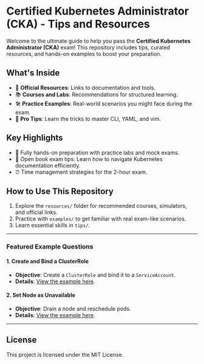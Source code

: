 # Certified Kubernetes Administrator (CKA) - Tips and Resources

Welcome to the ultimate guide to help you pass the **Certified Kubernetes Administrator (CKA)** exam! This repository includes tips, curated resources, and hands-on examples to boost your preparation.

## What's Inside
- 🌟 **Official Resources**: Links to documentation and tools.
- 📚 **Courses and Labs**: Recommendations for structured learning.
- 🛠️ **Practice Examples**: Real-world scenarios you might face during the exam.
- 📝 **Pro Tips**: Learn the tricks to master CLI, YAML, and vim.

## Key Highlights
- 🚀 Fully hands-on preparation with practice labs and mock exams.
- 📖 Open book exam tips: Learn how to navigate Kubernetes documentation efficiently.
- ⏰ Time management strategies for the 2-hour exam.

## How to Use This Repository
1. Explore the `resources/` folder for recommended courses, simulators, and official links.
2. Practice with `examples/` to get familiar with real exam-like scenarios.
3. Learn essential skills in `tips/`.

---

### Featured Example Questions
#### 1. Create and Bind a ClusterRole
- **Objective**: Create a `ClusterRole` and bind it to a `ServiceAccount`.
- **Details**: [View the example here](examples/clusterrole-serviceaccount.md).

#### 2. Set Node as Unavailable
- **Objective**: Drain a node and reschedule pods.
- **Details**: [View the example here](examples/node-maintenance.md).

---

## License
This project is licensed under the MIT License.
